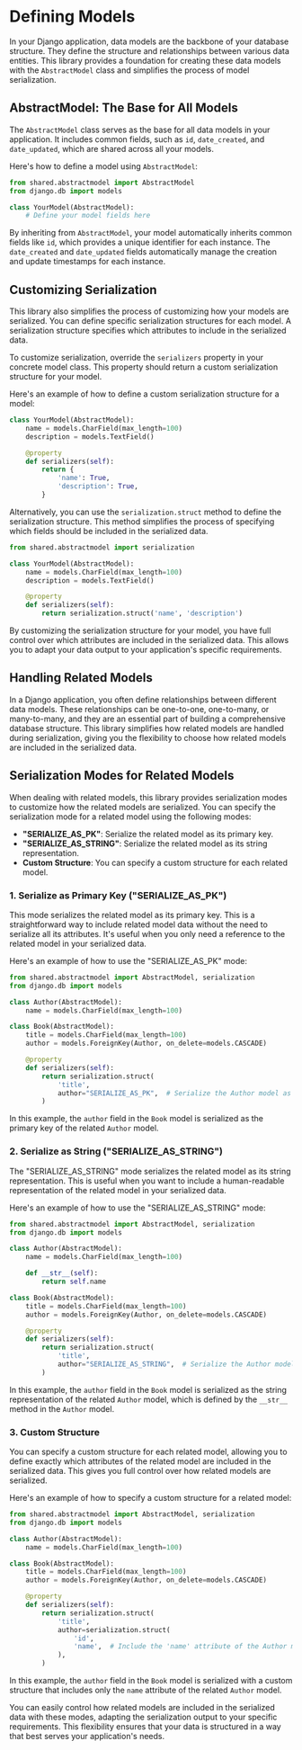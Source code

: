# Defining Models

In your Django application, data models are the backbone of your database structure. They define the structure and relationships between various data entities. This library provides a foundation for creating these data models with the `AbstractModel` class and simplifies the process of model serialization.

## AbstractModel: The Base for All Models

The `AbstractModel` class serves as the base for all data models in your application. It includes common fields, such as `id`, `date_created`, and `date_updated`, which are shared across all your models.

Here's how to define a model using `AbstractModel`:

```python
from shared.abstractmodel import AbstractModel
from django.db import models

class YourModel(AbstractModel):
    # Define your model fields here
```

By inheriting from `AbstractModel`, your model automatically inherits common fields like `id`, which provides a unique identifier for each instance. The `date_created` and `date_updated` fields automatically manage the creation and update timestamps for each instance.

## Customizing Serialization

This library also simplifies the process of customizing how your models are serialized. You can define specific serialization structures for each model. A serialization structure specifies which attributes to include in the serialized data.

To customize serialization, override the `serializers` property in your concrete model class. This property should return a custom serialization structure for your model.

Here's an example of how to define a custom serialization structure for a model:

```python
class YourModel(AbstractModel):
    name = models.CharField(max_length=100)
    description = models.TextField()

    @property
    def serializers(self):
        return {
            'name': True,
            'description': True,
        }
```

Alternatively, you can use the `serialization.struct` method to define the serialization structure. This method simplifies the process of specifying which fields should be included in the serialized data.

```python
from shared.abstractmodel import serialization

class YourModel(AbstractModel):
    name = models.CharField(max_length=100)
    description = models.TextField()

    @property
    def serializers(self):
        return serialization.struct('name', 'description')
```

By customizing the serialization structure for your model, you have full control over which attributes are included in the serialized data. This allows you to adapt your data output to your application's specific requirements.

## Handling Related Models

In a Django application, you often define relationships between different data models. These relationships can be one-to-one, one-to-many, or many-to-many, and they are an essential part of building a comprehensive database structure. This library simplifies how related models are handled during serialization, giving you the flexibility to choose how related models are included in the serialized data.

## Serialization Modes for Related Models

When dealing with related models, this library provides serialization modes to customize how the related models are serialized. You can specify the serialization mode for a related model using the following modes:

- **"SERIALIZE_AS_PK"**: Serialize the related model as its primary key.
- **"SERIALIZE_AS_STRING"**: Serialize the related model as its string representation.
- **Custom Structure**: You can specify a custom structure for each related model.

### 1. Serialize as Primary Key ("SERIALIZE_AS_PK")

This mode serializes the related model as its primary key. This is a straightforward way to include related model data without the need to serialize all its attributes. It's useful when you only need a reference to the related model in your serialized data.

Here's an example of how to use the "SERIALIZE_AS_PK" mode:

```python
from shared.abstractmodel import AbstractModel, serialization
from django.db import models

class Author(AbstractModel):
    name = models.CharField(max_length=100)

class Book(AbstractModel):
    title = models.CharField(max_length=100)
    author = models.ForeignKey(Author, on_delete=models.CASCADE)

    @property
    def serializers(self):
        return serialization.struct(
            'title',
            author="SERIALIZE_AS_PK",  # Serialize the Author model as its primary key
        )
```

In this example, the `author` field in the `Book` model is serialized as the primary key of the related `Author` model.

### 2. Serialize as String ("SERIALIZE_AS_STRING")

The "SERIALIZE_AS_STRING" mode serializes the related model as its string representation. This is useful when you want to include a human-readable representation of the related model in your serialized data.

Here's an example of how to use the "SERIALIZE_AS_STRING" mode:

```python
from shared.abstractmodel import AbstractModel, serialization
from django.db import models

class Author(AbstractModel):
    name = models.CharField(max_length=100)

    def __str__(self):
        return self.name

class Book(AbstractModel):
    title = models.CharField(max_length=100)
    author = models.ForeignKey(Author, on_delete=models.CASCADE)

    @property
    def serializers(self):
        return serialization.struct(
            'title',
            author="SERIALIZE_AS_STRING",  # Serialize the Author model as its string representation
        )
```

In this example, the `author` field in the `Book` model is serialized as the string representation of the related `Author` model, which is defined by the `__str__` method in the `Author` model.

### 3. Custom Structure

You can specify a custom structure for each related model, allowing you to define exactly which attributes of the related model are included in the serialized data. This gives you full control over how related models are serialized.

Here's an example of how to specify a custom structure for a related model:

```python
from shared.abstractmodel import AbstractModel, serialization
from django.db import models

class Author(AbstractModel):
    name = models.CharField(max_length=100)

class Book(AbstractModel):
    title = models.CharField(max_length=100)
    author = models.ForeignKey(Author, on_delete=models.CASCADE)

    @property
    def serializers(self):
        return serialization.struct(
            'title',
            author=serialization.struct(
                'id',
                'name',  # Include the 'name' attribute of the Author model
            ),
        )
```

In this example, the `author` field in the `Book` model is serialized with a custom structure that includes only the `name` attribute of the related `Author` model.

You can easily control how related models are included in the serialized data with these modes, adapting the serialization output to your specific requirements. This flexibility ensures that your data is structured in a way that best serves your application's needs.
